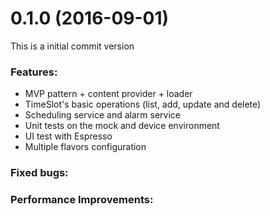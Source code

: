 # 0.1.0 (2016-09-01)
This is a initial commit version
### Features:
* MVP pattern + content provider + loader
* TimeSlot's basic operations (list, add, update and delete)
* Scheduling service and alarm service
* Unit tests on the mock and device environment
* UI test with Espresso
* Multiple flavors configuration

### Fixed bugs:
### Performance Improvements: